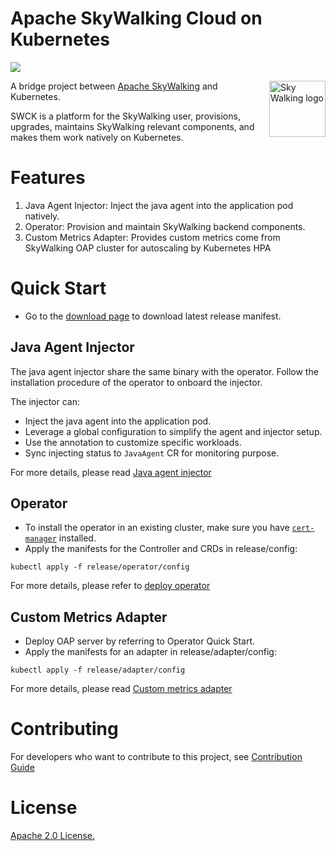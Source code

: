 Apache SkyWalking Cloud on Kubernetes
============

![](https://github.com/apache/skywalking-swck/workflows/Build/badge.svg?branch=master)

<img src="https://skywalking.apache.org/assets/logo.svg" alt="Sky Walking logo" height="90px" align="right" />

A bridge project between [Apache SkyWalking](https://github.com/apache/skywalking) and Kubernetes.

SWCK is a platform for the SkyWalking user, provisions, upgrades, maintains SkyWalking relevant components, and makes them work natively on Kubernetes. 

# Features

 1. Java Agent Injector: Inject the java agent into the application pod natively.
 1. Operator: Provision and maintain SkyWalking backend components.
 1. Custom Metrics Adapter: Provides custom metrics come from SkyWalking OAP cluster for autoscaling by Kubernetes HPA

# Quick Start

 * Go to the [download page](https://skywalking.apache.org/downloads/#SkyWalkingCloudonKubernetes) to download latest release manifest. 

## Java Agent Injector

The java agent injector share the same binary with the operator. Follow the installation procedure of the operator
to onboard the injector.

The injector can:

* Inject the java agent into the application pod.
* Leverage a global configuration to simplify the agent and injector setup.
* Use the annotation to customize specific workloads.
* Sync injecting status to `JavaAgent` CR for monitoring purpose.

For more details, please read [Java agent injector](docs/java-agent-injector.md)

## Operator

 * To install the operator in an existing cluster, make sure you have  [`cert-manager`](https://cert-manager.io/docs/installation/) installed.
 * Apply the manifests for the Controller and CRDs in release/config:
 
 ```
 kubectl apply -f release/operator/config
 ```

For more details, please refer to [deploy operator](docs/operator.md)

## Custom Metrics Adapter
  
 * Deploy OAP server by referring to Operator Quick Start.
 * Apply the manifests for an adapter in release/adapter/config:
 
 ```
 kubectl apply -f release/adapter/config
 ```

For more details, please read [Custom metrics adapter](docs/custom-metrics-adapter.md)

# Contributing
For developers who want to contribute to this project, see [Contribution Guide](CONTRIBUTING.md)

# License
[Apache 2.0 License.](/LICENSE)
